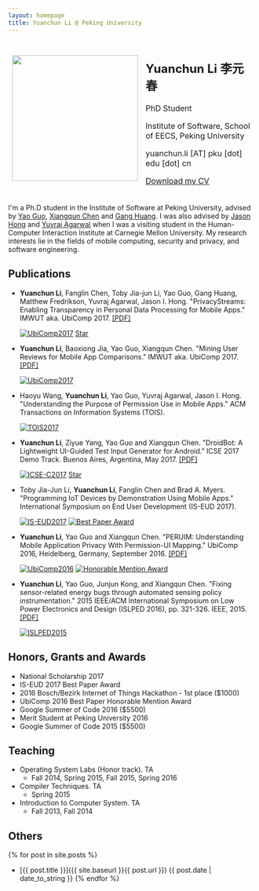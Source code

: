 ```yaml
---
layout: homepage
title: Yuanchun Li @ Peking University
---
```


<table style="border-style:none">
<tbody style="border-style:hidden">
<tr>
  <td><img width="256px" src="{{site.baseurl}}/static/figure/avatar_201603.jpg"></td>
  <td>
    <h2>Yuanchun Li 李元春</h2>
    <p>PhD Student</p>
    <p>Institute of Software, School of EECS, Peking University</p>
    <p>yuanchun.li [AT] pku [dot] edu [dot] cn</p>
    <p><a href="{{site.baseurl}}/static/files/yuanchun_cv_en.pdf">Download my CV</a></p>
  </td>

</tr>
</tbody>
</table>

I'm a Ph.D student in the Institute of Software at Peking University, advised by 
[Yao Guo](http://sei.pku.edu.cn/~yaoguo/),
[Xiangqun Chen](https://www.coursera.org/instructor/chenxiangqun)
and [Gang Huang](http://sei.pku.edu.cn/~huanggang/index_en.htm).
I was also advised by [Jason Hong](http://www.cs.cmu.edu/~jasonh/) and [Yuvraj Agarwal](http://www.synergylabs.org/yuvraj/)
when I was a visiting student in the Human-Computer Interaction Institute at Carnegie Mellon University.
My research interests lie in the fields of mobile computing, security and privacy, and software engineering.

    
## Publications

- **Yuanchun Li**, Fanglin Chen, Toby Jia-jun Li, Yao Guo, Gang Huang, Matthew Fredrikson, Yuvraj Agarwal, Jason I. Hong. "PrivacyStreams: Enabling Transparency in Personal Data Processing for Mobile Apps." IMWUT aka. UbiComp 2017. [[PDF]]({{site.baseurl}}/static/files/UbiComp2017_PrivacyStreams.pdf)

    [![UbiComp2017](https://img.shields.io/badge/UbiComp-2017-brightgreen.svg)](http://ubicomp.org/ubicomp2017/) <a class="github-button" href="https://github.com/PrivacyStreams/PrivacyStreams" data-show-count="true" aria-label="Star PrivacyStreams/PrivacyStreams on GitHub">Star</a>

- **Yuanchun Li**, Baoxiong Jia, Yao Guo, Xiangqun Chen. "Mining User Reviews for Mobile App Comparisons." IMWUT aka. UbiComp 2017. [[PDF]]({{site.baseurl}}/static/files/UbiComp2017_mining-user-reviews.pdf)

    [![UbiComp2017](https://img.shields.io/badge/UbiComp-2017-brightgreen.svg)](http://ubicomp.org/ubicomp2017/)

- Haoyu Wang, **Yuanchun Li**, Yao Guo, Yuvraj Agarwal, Jason I. Hong. "Understanding the Purpose of Permission Use in Mobile Apps." ACM Transactions on Information Systems (TOIS).

    [![TOIS2017](https://img.shields.io/badge/TOIS-2017-brightgreen.svg)](http://tois.acm.org/)

- **Yuanchun Li**, Ziyue Yang, Yao Guo and Xiangqun Chen. "DroidBot: A Lightweight UI-Guided Test Input Generator for Android." ICSE 2017 Demo Track. Buenos Aires, Argentina, May 2017. [[PDF]]({{site.baseurl}}/static/files/DroidBot_ICSE2017.pdf)

    [![ICSE-C2017](https://img.shields.io/badge/ICSE--C-2017-brightgreen.svg)](http://icse2017.gatech.edu/) <a class="github-button" href="https://github.com/honeynet/droidbot" data-show-count="true" aria-label="Star honeynet/droidbot on GitHub">Star</a>

- Toby Jia-Jun Li, **Yuanchun Li**, Fanglin Chen and Brad A. Myers. "Programming IoT Devices by Demonstration Using Mobile Apps." International Symposium on End User Development (IS-EUD 2017).

    [![IS-EUD2017](https://img.shields.io/badge/IS--EUD-2017-brightgreen.svg)](http://iseud2017.tue.nl/) [![Best Paper Award](https://img.shields.io/badge/Award-Best%20Paper-orange.svg)]()

- **Yuanchun Li**, Yao Guo and Xiangqun Chen. "PERUIM: Understanding Mobile Application Privacy With Permission-UI Mapping." UbiComp 2016, Heidelberg, Germany, September 2016. [[PDF]]({{site.baseurl}}/static/files/UbiComp2016.pdf)

    [![UbiComp2016](https://img.shields.io/badge/UbiComp-2016-brightgreen.svg)](http://ubicomp.org/ubicomp2016/) [![Honorable Mention Award](https://img.shields.io/badge/Award-Honorable%20Mention-orange.svg)]()

- **Yuanchun Li**, Yao Guo, Junjun Kong, and Xiangqun Chen. "Fixing sensor-related energy bugs through automated sensing policy instrumentation." 2015 IEEE/ACM International Symposium on Low Power Electronics and Design (ISLPED 2016), pp. 321-326. IEEE, 2015. [[PDF]]({{site.baseurl}}/static/files/ISLPED2015.pdf)

    [![ISLPED2015](https://img.shields.io/badge/ISLPED-2015-brightgreen.svg)](http://islped.org/2015/)

## Honors, Grants and Awards

+ National Scholarship 2017
+ IS-EUD 2017 Best Paper Award
+ 2016 Bosch/Bezirk Internet of Things Hackathon - 1st place ($1000)
+ UbiComp 2016 Best Paper Honorable Mention Award
+ Google Summer of Code 2016 ($5500)
+ Merit Student at Peking University 2016
+ Google Summer of Code 2015 ($5500)

## Teaching

* Operating System Labs (Honor track). TA
    * Fall 2014, Spring 2015, Fall 2015, Spring 2016
* Compiler Techniques. TA
    * Spring 2015
* Introduction to Computer System. TA
    * Fall 2013, Fall 2014

## Others

{% for post in site.posts %}
+ [{{ post.title }}]({{ site.baseurl }}{{ post.url }}) {{ post.date | date_to_string }}
{% endfor %}
